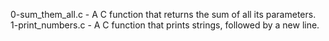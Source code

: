 0-sum_them_all.c - A C function that returns the sum of all its parameters.
1-print_numbers.c - A C function that prints strings, followed by a new line.
